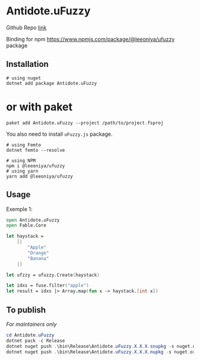 # Antidote.uFuzzy
Github Repo [link](https://github.com/antidote-org/Antidote.uFuzzy)

Binding for npm https://www.npmjs.com/package/@leeoniya/ufuzzy package

## Installation

```
# using nuget
dotnet add package Antidote.uFuzzy
```

# or with paket

```
paket add Antidote.uFuzzy --project /path/to/project.fsproj
```

You also need to install `uFuzzy.js` package.

```
# using Femto
dotnet femto --resolve

# using NPM
npm i @leeoniya/ufuzzy
# using yarn
yarn add @leeoniya/ufuzzy
```

## Usage

Exemple 1:

```fs
open Antidote.uFuzzy
open Fable.Core

let haystack =
    [|
        "Apple"
        "Orange"
        "Banana"
    |]

let ufzzy = ufuzzy.Create(haystack)

let idxs = fuse.filter("apple")
let result = idxs |> Array.map(fun x -> haystack.[int x])
```

## To publish

*For maintainers only*

```ps1
cd Antidote.uFuzzy
dotnet pack -c Release
dotnet nuget push .\bin\Release\Antidote.uFuzzy.X.X.X.snupkg -s nuget.org -k <nuget_key>
dotnet nuget push .\bin\Release\Antidote.uFuzzy.X.X.X.nupkg -s nuget.org -k <nuget_key>
```
